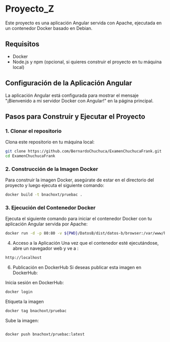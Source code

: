 ﻿# Proyecto_Z
Este proyecto es una aplicación Angular servida con Apache, ejecutada en un contenedor Docker basado en Debian.

## Requisitos

- Docker
- Node.js y npm (opcional, si quieres construir el proyecto en tu máquina local)

## Configuración de la Aplicación Angular

La aplicación Angular está configurada para mostrar el mensaje "¡Bienvenido a mi servidor Docker con Angular!" en la página principal.

## Pasos para Construir y Ejecutar el Proyecto

### 1. Clonar el repositorio

Clona este repositorio en tu máquina local:

```bash
git clone https://github.com/BernardoChuchuca/ExamenChuchucaFrank.git
cd ExamenChuchucaFrank
```
### 2. Construcción de la Imagen Docker
Para construir la imagen Docker, asegúrate de estar en el directorio del proyecto y luego ejecuta el siguiente comando:
```bash
docker build -t bnachoxt/pruebac .  
```
### 3. Ejecución del Contenedor Docker
Ejecuta el siguiente comando para iniciar el contenedor Docker con tu aplicación Angular servida por Apache:
```bash
docker run -d -p 80:80 -v ${PWD}/DatosB/dist/datos-b/browser:/var/www/html --name examen bnachoxt/pruebac
```
4. Acceso a la Aplicación
Una vez que el contenedor esté ejecutándose, abre un navegador web y ve a :
```bash
http://localhost
```

6. Publicación en DockerHub
Si deseas publicar esta imagen en DockerHub:

Inicia sesión en DockerHub:

``` bash
docker login
```
Etiqueta la imagen

```bash
docker tag bnachoxt/pruebac
```
Sube la imagen:

```bash

docker push bnachoxt/pruebac:latest    
```
